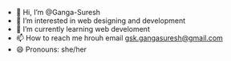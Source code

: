 - 👋 Hi, I’m @Ganga-Suresh
- 👀 I’m interested in web designing and development
- 🌱 I’m currently learning web develoment
- 📫 How to reach me hrouh email gsk.gangasuresh@gmail.com
- 😄 Pronouns: she/her

<!---
Ganga-Suresh/Ganga-Suresh is a ✨ special ✨ repository because its `README.md` (this file) appears on your GitHub profile.
You can click the Preview link to take a look at your changes.
--->
